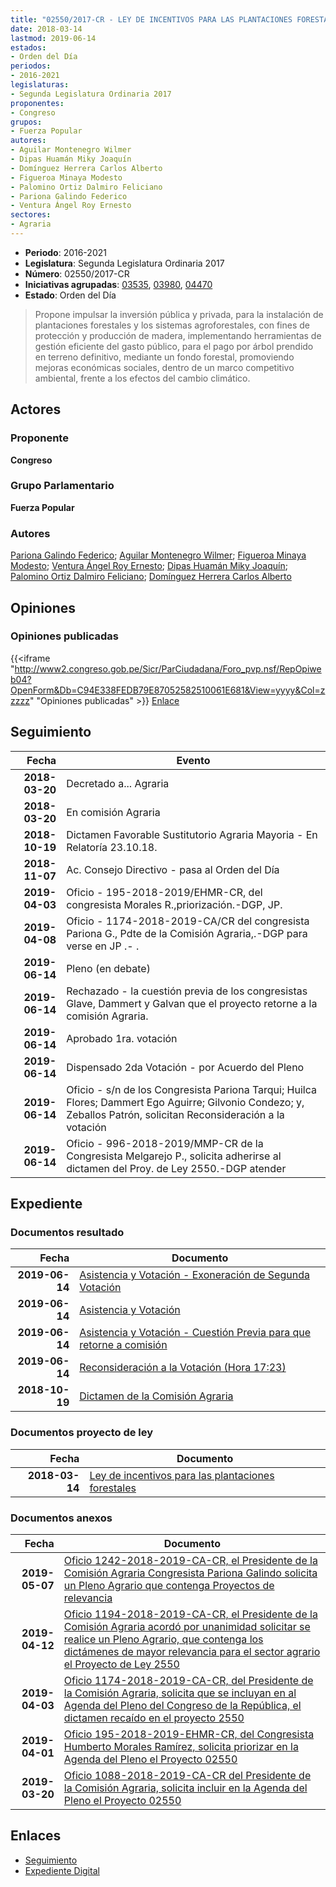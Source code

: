 ```yaml
---
title: "02550/2017-CR - LEY DE INCENTIVOS PARA LAS PLANTACIONES FORESTALES"
date: 2018-03-14
lastmod: 2019-06-14
estados:
- Orden del Día
periodos:
- 2016-2021
legislaturas:
- Segunda Legislatura Ordinaria 2017
proponentes:
- Congreso
grupos:
- Fuerza Popular
autores:
- Aguilar Montenegro Wilmer
- Dipas Huamán Miky Joaquín
- Domínguez Herrera Carlos Alberto
- Figueroa Minaya Modesto
- Palomino Ortiz Dalmiro Feliciano
- Pariona Galindo Federico
- Ventura Ángel Roy Ernesto
sectores:
- Agraria
---
```

- **Periodo**: 2016-2021
- **Legislatura**: Segunda Legislatura Ordinaria 2017
- **Número**: 02550/2017-CR
- **Iniciativas agrupadas**: [03535](../../03500/03535), [03980](../../03900/03980), [04470](../../04400/04470)
- **Estado**: Orden del Día

> Propone impulsar la inversión pública y privada, para la instalación de plantaciones forestales y los sistemas agroforestales, con fines de protección y producción de madera, implementando herramientas de gestión eficiente del gasto público, para el pago por árbol prendido en terreno definitivo, mediante un fondo forestal, promoviendo mejoras económicas sociales, dentro de un marco competitivo ambiental, frente a los efectos del cambio climático.


## Actores

### Proponente

**Congreso**

### Grupo Parlamentario

**Fuerza Popular**

### Autores

[Pariona Galindo Federico](mailto:mailto:fpariona@congreso.gob.pe); [Aguilar Montenegro Wilmer](mailto:mailto:waguilar@congreso.gob.pe); [Figueroa Minaya Modesto](mailto:mailto:mfigueroam@congreso.gob.pe); [Ventura Ángel Roy Ernesto](mailto:mailto:rventura@congreso.gob.pe); [Dipas Huamán Miky Joaquín](mailto:mailto:mdipas@congreso.gob.pe); [Palomino Ortiz Dalmiro Feliciano](mailto:mailto:dfpalomino@congreso.gob.pe); [Domínguez Herrera Carlos Alberto](mailto:mailto:cdominguez@congreso.gob.pe)

## Opiniones

### Opiniones publicadas

{{<iframe "http://www2.congreso.gob.pe/Sicr/ParCiudadana/Foro_pvp.nsf/RepOpiweb04?OpenForm&Db=C94E338FEDB79E87052582510061E681&View=yyyy&Col=zzzzz" "Opiniones publicadas" >}}
[Enlace](http://www2.congreso.gob.pe/Sicr/ParCiudadana/Foro_pvp.nsf/RepOpiweb04?OpenForm&Db=C94E338FEDB79E87052582510061E681&View=yyyy&Col=zzzzz)


## Seguimiento

| Fecha | Evento |
|------:|--------|
| **2018-03-20** | Decretado a... Agraria |
| **2018-03-20** | En comisión Agraria |
| **2018-10-19** | Dictamen Favorable Sustitutorio Agraria Mayoria - En Relatoría 23.10.18. |
| **2018-11-07** | Ac. Consejo Directivo - pasa al Orden del Día |
| **2019-04-03** | Oficio - 195-2018-2019/EHMR-CR, del congresista Morales R.,priorización.-DGP, JP. |
| **2019-04-08** | Oficio - 1174-2018-2019-CA/CR del congresista Pariona G., Pdte de la Comisión Agraria,.-DGP para verse en JP .- . |
| **2019-06-14** | Pleno (en debate) |
| **2019-06-14** | Rechazado - la cuestión previa de los congresistas Glave, Dammert y Galvan que el proyecto retorne a la comisión Agraria. |
| **2019-06-14** | Aprobado 1ra. votación |
| **2019-06-14** | Dispensado 2da Votación - por Acuerdo del Pleno |
| **2019-06-14** | Oficio - s/n de los Congresista Pariona Tarqui; Huilca Flores; Dammert Ego Aguirre; Gilvonio Condezo; y, Zeballos Patrón, solicitan Reconsideración a la votación |
| **2019-06-14** | Oficio - 996-2018-2019/MMP-CR de la Congresista Melgarejo P., solicita adherirse al dictamen del Proy. de Ley 2550.-DGP atender |

## Expediente

### Documentos resultado

| Fecha | Documento |
|------:|-----------|
| **2019-06-14** | [Asistencia y Votación - Exoneración de Segunda Votación](http://www.leyes.congreso.gob.pe/Documentos/2016_2021/Asistencia_y_Votacion/Proyectos_de_Ley/Exoneracion_de_Segunda_Votacion/ESV0255020190614.pdf) |
| **2019-06-14** | [Asistencia y Votación](http://www.leyes.congreso.gob.pe/Documentos/2016_2021/Asistencia_y_Votacion/Proyectos_de_Ley/AV0255020190614.pdf) |
| **2019-06-14** | [Asistencia y Votación - Cuestión Previa para que retorne a comisión](http://www.leyes.congreso.gob.pe/Documentos/2016_2021/Asistencia_y_Votacion/Proyectos_de_Ley/AVCP0255020190614.pdf) |
| **2019-06-14** | [Reconsideración a la Votación (Hora 17:23)](http://www.leyes.congreso.gob.pe/Documentos/2016_2021/Asistencia_y_Votacion/Proyectos_de_Ley/VAR0255020190614.pdf) |
| **2018-10-19** | [Dictamen de la Comisión Agraria](http://www.leyes.congreso.gob.pe/Documentos/2016_2021/Dictamenes/Proyectos_de_Ley/02550DC01MAY20181019.pdf) |

### Documentos proyecto de ley

| Fecha | Documento |
|------:|-----------|
| **2018-03-14** | [Ley de incentivos para las plantaciones forestales](http://www.leyes.congreso.gob.pe/Documentos/2016_2021/Proyectos_de_Ley_y_de_Resoluciones_Legislativas/PL0255020180314.pdf) |

### Documentos anexos

| Fecha | Documento |
|------:|-----------|
| **2019-05-07** | [Oficio 1242-2018-2019-CA-CR, el Presidente de la Comisión Agraria Congresista Pariona Galindo solicita un Pleno Agrario que contenga Proyectos de relevancia](http://www.leyes.congreso.gob.pe/Documentos/2016_2021/Oficios/Comisiones_Ordinarias/OFICIO-1242-2018-2019-CA-CR.pdf) |
| **2019-04-12** | [Oficio 1194-2018-2019-CA-CR, el Presidente de la Comisión Agraria acordó por unanimidad solicitar se realice un Pleno Agrario, que contenga los dictámenes de mayor relevancia para el sector agrario el Proyecto de Ley 2550](http://www.leyes.congreso.gob.pe/Documentos/2016_2021/Oficios/Comisiones_Ordinarias/OFICIO-1194-2018-2019-CA-CR.pdf) |
| **2019-04-03** | [Oficio 1174-2018-2019-CA-CR, del Presidente de la Comisión Agraria, solicita que se incluyan en al Agenda del Pleno del Congreso de la República, el dictamen recaído en el proyecto 2550](http://www.leyes.congreso.gob.pe/Documentos/2016_2021/Oficios/Comisiones_Ordinarias/OFICIO-1174-2018-2019-CA-CR.pdf) |
| **2019-04-01** | [Oficio 195-2018-2019-EHMR-CR, del Congresista Humberto Morales Ramírez, solicita priorizar en la Agenda del Pleno el Proyecto 02550](http://www.leyes.congreso.gob.pe/Documentos/2016_2021/Oficios/Congresistas/OFICIO-195-2018-2019-EHMR-CR.pdf) |
| **2019-03-20** | [Oficio 1088-2018-2019-CA-CR del Presidente de la Comisión Agraria, solicita incluir en la Agenda del Pleno el Proyecto 02550](http://www.leyes.congreso.gob.pe/Documentos/2016_2021/Oficios/Comisiones_Ordinarias/OFICIO-1088-2018-2019-CA-CR.pdf) |

## Enlaces

- [Seguimiento](http://www2.congreso.gob.pe/Sicr/TraDocEstProc/CLProLey2016.nsf/f7fff46988ca05b1052578e100829cc7/e07406ee4433653b052582510067e198?OpenDocument)
- [Expediente Digital](http://www2.congreso.gob.pe/Sicr/TraDocEstProc/Expvirt_2011.nsf/visbusqptramdoc1621/02550?opendocument)

